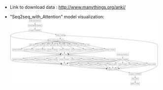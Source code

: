 
 - Link to download data : http://www.manythings.org/anki/
 
 - "Seq2seq_with_Attention" model visualization:![title](images/model.png)
